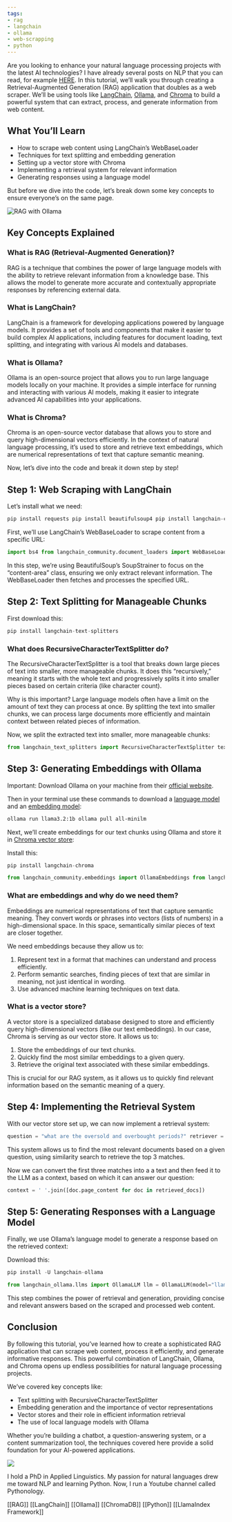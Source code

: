```yaml
---
tags:
- rag
- langchain
- ollama
- web-scrapping
- python
---
```


Are you looking to enhance your natural language processing projects with the latest AI technologies? I have already several posts on NLP that you can read, for example [HERE](https://pythonology.eu/category/nlp/ "NLP"). In this tutorial, we’ll walk you through creating a Retrieval-Augmented Generation (RAG) application that doubles as a web scraper. We’ll be using tools like [LangChain](https://python.langchain.com/v0.2/docs/introduction/ "langchain"), [Ollama](https://ollama.com/ "ollama"), and [Chroma](https://www.trychroma.com/ "chroma") to build a powerful system that can extract, process, and generate information from web content.

## What You’ll Learn

-   How to scrape web content using LangChain’s WebBaseLoader
-   Techniques for text splitting and embedding generation
-   Setting up a vector store with Chroma
-   Implementing a retrieval system for relevant information
-   Generating responses using a language model

But before we dive into the code, let’s break down some key concepts to ensure everyone’s on the same page.

![RAG with Ollama](https://pythonology.eu/wp-content/uploads/2024/10/rag-1024x256.png)

## Key Concepts Explained

### What is RAG (Retrieval-Augmented Generation)?

RAG is a technique that combines the power of large language models with the ability to retrieve relevant information from a knowledge base. This allows the model to generate more accurate and contextually appropriate responses by referencing external data.

### What is LangChain?

LangChain is a framework for developing applications powered by language models. It provides a set of tools and components that make it easier to build complex AI applications, including features for document loading, text splitting, and integrating with various AI models and databases.

### What is Ollama?

Ollama is an open-source project that allows you to run large language models locally on your machine. It provides a simple interface for running and interacting with various AI models, making it easier to integrate advanced AI capabilities into your applications.

### What is Chroma?

Chroma is an open-source vector database that allows you to store and query high-dimensional vectors efficiently. In the context of natural language processing, it’s used to store and retrieve text embeddings, which are numerical representations of text that capture semantic meaning.

Now, let’s dive into the code and break it down step by step!

## Step 1: Web Scraping with LangChain

Let’s install what we need:

```python
pip install requests pip install beautifulsoup4 pip install langchain-community
```

First, we’ll use LangChain’s WebBaseLoader to scrape content from a specific URL:

```python
import bs4 from langchain_community.document_loaders import WebBaseLoader bs4_strainer = bs4.SoupStrainer(class_=("content-area")) loader = WebBaseLoader( web_paths=("https://pythonology.eu/using-pandas_ta-to-generate-technical-indicators-and-signals/",), bs_kwargs={"parse_only": bs4_strainer}, ) docs = loader.load()
```

In this step, we’re using BeautifulSoup’s SoupStrainer to focus on the “content-area” class, ensuring we only extract relevant information. The WebBaseLoader then fetches and processes the specified URL.

## Step 2: Text Splitting for Manageable Chunks

First download this:

```python
pip install langchain-text-splitters
```

### What does RecursiveCharacterTextSplitter do?

The RecursiveCharacterTextSplitter is a tool that breaks down large pieces of text into smaller, more manageable chunks. It does this “recursively,” meaning it starts with the whole text and progressively splits it into smaller pieces based on certain criteria (like character count).

Why is this important? Large language models often have a limit on the amount of text they can process at once. By splitting the text into smaller chunks, we can process large documents more efficiently and maintain context between related pieces of information.

Now, we split the extracted text into smaller, more manageable chunks:

```python
from langchain_text_splitters import RecursiveCharacterTextSplitter text_splitter = RecursiveCharacterTextSplitter( chunk_size=1200, chunk_overlap=100, add_start_index=True ) all_splits = text_splitter.split_documents(docs)
```

## Step 3: Generating Embeddings with Ollama

Important: Download Ollama on your machine from their [official website](https://ollama.com/download "ollama website").

Then in your terminal use these commands to download a [language model](https://ollama.com/library "ollama models") and an [embedding model](https://ollama.com/library/all-minilm "all-minilm embedding model"):

```bash
ollama run llama3.2:1b ollama pull all-minilm
```

Next, we’ll create embeddings for our text chunks using Ollama and store it in [Chroma vector store](https://python.langchain.com/docs/integrations/vectorstores/chroma/ "Chroma langchain"):

Install this:

```python
pip install langchain-chroma
```

```python
from langchain_community.embeddings import OllamaEmbeddings from langchain_chroma import Chroma local_embeddings = OllamaEmbeddings(model="all-minilm") vectorstore = Chroma.from_documents(documents=all_splits, embedding=local_embeddings)
```

### What are embeddings and why do we need them?

Embeddings are numerical representations of text that capture semantic meaning. They convert words or phrases into vectors (lists of numbers) in a high-dimensional space. In this space, semantically similar pieces of text are closer together.

We need embeddings because they allow us to:

1.  Represent text in a format that machines can understand and process efficiently.
2.  Perform semantic searches, finding pieces of text that are similar in meaning, not just identical in wording.
3.  Use advanced machine learning techniques on text data.

### What is a vector store?

A vector store is a specialized database designed to store and efficiently query high-dimensional vectors (like our text embeddings). In our case, Chroma is serving as our vector store. It allows us to:

1.  Store the embeddings of our text chunks.
2.  Quickly find the most similar embeddings to a given query.
3.  Retrieve the original text associated with these similar embeddings.

This is crucial for our RAG system, as it allows us to quickly find relevant information based on the semantic meaning of a query.

## Step 4: Implementing the Retrieval System

With our vector store set up, we can now implement a retrieval system:

```python
question = "what are the oversold and overbought periods?" retriever = vectorstore.as_retriever(search_type="similarity", search_kwargs={"k": 3}) retrieved_docs = retriever.invoke(question)
```

This system allows us to find the most relevant documents based on a given question, using similarity search to retrieve the top 3 matches.

Now we can convert the first three matches into a a text and then feed it to the LLM as a context, based on which it can answer our question:

```python
context = ' '.join([doc.page_content for doc in retrieved_docs])
```

## Step 5: Generating Responses with a Language Model

Finally, we use Ollama’s language model to generate a response based on the retrieved context:

Download this:

```python
pip install -U langchain-ollama
```

```python
from langchain_ollama.llms import OllamaLLM llm = OllamaLLM(model="llama3.2:1b") response = llm.invoke(f"""Answer the question according to the context given very briefly: Question: {question}. Context: {context} """)
```

This step combines the power of retrieval and generation, providing concise and relevant answers based on the scraped and processed web content.

## Conclusion

By following this tutorial, you’ve learned how to create a sophisticated RAG application that can scrape web content, process it efficiently, and generate informative responses. This powerful combination of LangChain, Ollama, and Chroma opens up endless possibilities for natural language processing projects.

We’ve covered key concepts like:

-   Text splitting with RecursiveCharacterTextSplitter
-   Embedding generation and the importance of vector representations
-   Vector stores and their role in efficient information retrieval
-   The use of local language models with Ollama

Whether you’re building a chatbot, a question-answering system, or a content summarization tool, the techniques covered here provide a solid foundation for your AI-powered applications.

![](https://pythonology.eu/wp-content/litespeed/avatar/c2266dceb115415f3482b3d7b7db893e.jpg?ver=1733368971)

I hold a PhD in Applied Linguistics. My passion for natural languages drew me toward NLP and learning Python. Now, I run a Youtube channel called Pythonology.

[[RAG]]  [[LangChain]]  [[Ollama]]   [[ChromaDB]]   [[Python]]  [[LlamaIndex Framework]]